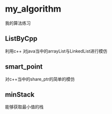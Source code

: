 # my_algorithm
我的算法练习


## ListByCpp
利用c++ 对java当中的arrayList与LinkedList进行模仿

## smart_point
对c++当中的share_ptr的简单的模仿

## minStack
能够获取最小值的栈
